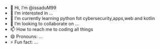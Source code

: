 - 👋 Hi, I’m @issaduM99
- 👀 I’m interested in ...
- 🌱 I’m currently learning python fot cybersecurity,apps,web and kotlin
- 💞️ I’m looking to collaborate on ...
- 📫 How to reach me to coding all things
- 😄 Pronouns: ...
- ⚡ Fun fact: ...

<!---
issaduM99/issaduM99 is a ✨ special ✨ repository because its `README.md` (this file) appears on your GitHub profile.
You can click the Preview link to take a look at your changes.
--->
